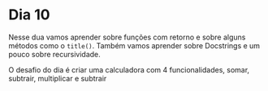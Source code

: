 # Dia 10
Nesse dua vamos aprender sobre funções com retorno e sobre alguns métodos como o `title()`.
Também vamos aprender sobre Docstrings e um pouco sobre recursividade.

O desafio do dia é criar uma calculadora com 4 funcionalidades, somar, subtrair, multiplicar e subtrair